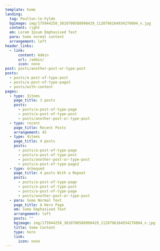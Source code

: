 ```yaml
---
template: home
landing:
  tag: Poulton-le-Fylde
  bgimage: img/175944258_3810700588998429_1120796164934276004_n.jpg
  content: right
  em: Lorem Ipsum Emphasised Text
  para: Some normal content
  arrangement: left
header_links:
  - link:
      content: Admin
      url: /admin/
      icon: none
post: posts/another-post-or-type-post
posts:
  - posts/a-post-of-type-post
  - posts/a-post-of-type-page2
  - posts/with-content
pages:
  - type: 3items
    page_title: 3 posts
    posts:
      - posts/a-post-of-type-page
      - posts/a-post-of-type-post
      - posts/another-post-or-type-post
  - type: recent
    page_title: Recent Posts
    arrangement: 4S
  - type: 4items
    page_title: 4 posts
    posts:
      - posts/a-post-of-type-page
      - posts/a-post-of-type-post
      - posts/another-post-or-type-post
      - posts/a-post-of-type-page2
  - type: 4chequed
    page_title: 4 posts With a Repeat
    posts:
      - posts/a-post-of-type-page
      - posts/a-post-of-type-post
      - posts/a-post-of-type-page
      - posts/another-post-or-type-post
  - para: Some Normal Text
    page_title: A Hero Page
    em: Some Emphasised Text
    arrangement: left
    posts: ""
    bgimage: img/175944258_3810700588998429_1120796164934276004_n.jpg
    title: Some Content
    type: hero
    link:
      icon: none
---
```

